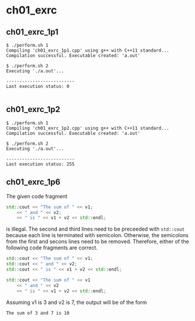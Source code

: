 # ch01_exrc

## ch01_exrc_1p1

```console
$ ./perform.sh 1
Compiling 'ch01_exrc_1p1.cpp' using g++ with C++11 standard...
Compilation successful. Executable created: 'a.out'

$ ./perform.sh 2
Executing './a.out'...

--------------------------
Last execution status: 0


```

##  ch01_exrc_1p2

```console
$ ./perform.sh 1
Compiling 'ch01_exrc_1p2.cpp' using g++ with C++11 standard...
Compilation successful. Executable created: 'a.out'

$ ./perform.sh 2
Executing './a.out'...

--------------------------
Last execution status: 255
```

## ch01_exrc_1p6

The given code fragment

```cpp
std::cout << "The sum of " << v1;
    << " and " << v2;
    << " is " << v1 + v2 << std::endl;
```

is illegal. The second and third lines need to be preceeded with `std::cout` because each line is terminated with semicolon. Otherwise, the semicolons from the first and secons lines need to be removed. Therefore, either of the following code fragments are correct.

```cpp
std::cout << "The sum of " << v1;
std::cout << " and " << v2;
std::cout << " is " << v1 + v2 << std::endl;
```

```cpp
std::cout << "The sum of " << v1
    << " and " << v2
    << " is " << v1 + v2 << std::endl;
```

Assuming v1 is 3 and v2 is 7, the output will be of the form

```console
The sum of 3 and 7 is 10
```